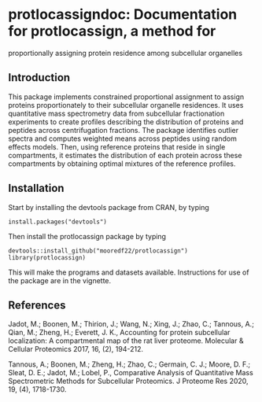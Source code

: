 # protlocassigndoc: Documentation for protlocassign, a method for 
proportionally assigning protein residence among subcellular organelles

## Introduction
This package implements constrained proportional assignment to assign proteins proportionately to their subcellular organelle residences. It uses quantitative mass spectrometry data from subcellular fractionation experiments to create profiles describing the distribution of proteins and peptides across centrifugation fractions. The package identifies outlier spectra and computes weighted means across peptides using random effects models. Then, using reference proteins that reside in single compartments, it estimates the distribution of each protein across these compartments by obtaining optimal mixtures of the reference profiles. 

## Installation
Start by installing the devtools package from CRAN, by typing

```
install.packages("devtools")
```

Then install the protlocassign package by typing

```
devtools::install_github("mooredf22/protlocassign")
library(protlocassign)
```

This will make the programs and datasets available. Instructions for use of the package are in the vignette.

## References

Jadot, M.; Boonen, M.; Thirion, J.; Wang, N.; Xing, J.; Zhao, C.; Tannous, A.; Qian, M.; Zheng, H.; Everett, J. K., Accounting for protein subcellular localization: A compartmental map of the rat liver proteome. Molecular & Cellular Proteomics 2017, 16, (2), 194-212.

Tannous, A.; Boonen, M.; Zheng, H.; Zhao, C.; Germain, C. J.; Moore, D. F.; Sleat, D. E.; Jadot, M.; Lobel, P., Comparative Analysis of Quantitative Mass Spectrometric Methods for Subcellular Proteomics. J Proteome Res 2020, 19, (4), 1718-1730.


